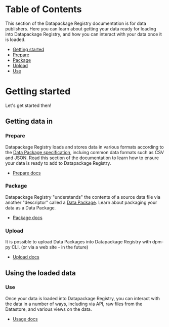 # Table of Contents

This section of the Datapackage Registry documentation is for data publishers. Here you can learn about getting your data ready for loading into Datapackage Registry, and how you can interact with your data once it is loaded.

- [Getting started](#getting-started)
- [Prepare](prepare/)
- [Package](package/)
- [Upload](upload/)
- [Use](use/)

# Getting started

Let's get started then!

## Getting data in

### Prepare

Datapackage Registry loads and stores data in various formats according to the [Data Package specification](http://specs.frictionlessdata.io/), incluing common data formats such as CSV and JSON. Read this section of the documentation to learn how to ensure your data is ready to add to Datapackage Registry.

- [Prepare docs](prepare/)

### Package

Datapackage Registry "understands" the contents of a source data file via another "descriptor" called a [Data Package](http://specs.frictionlessdata.io/). Learn about packaging your data as a Data Package.

* [Package docs](package/)

### Upload

It is possible to upload Data Packages into Datapackage Registry with dpm-py CLI. (or via a web site - in the future)

* [Upload docs](upload/)

## Using the loaded data

### Use

Once your data is loaded into Datapackage Registry, you can interact with the data in a number of ways, including via API, raw files from the Datastore, and various views on the data.

* [Usage docs](use/)
